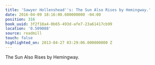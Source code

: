 ```yaml
---
title: 'Sawyer Hollenshead''s: The Sun Also Rises by Hemingway.'
date: 2016-04-09 18:16:00.600000000 -04:00
position: 316
book_uuid: 3f2f18a4-0b65-493d-afe7-23a61417cb99
location: '0.509088'
source: readmill
touch: false
highlighted_on: 2013-04-27 03:29:06.000000000 Z
---
```


The Sun Also Rises by Hemingway.